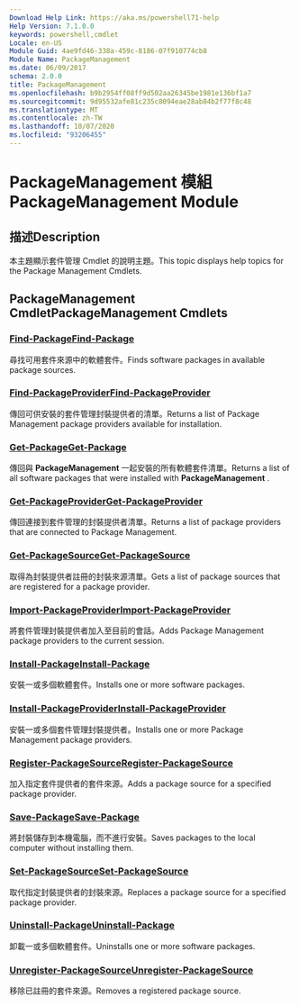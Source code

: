 ```yaml
---
Download Help Link: https://aka.ms/powershell71-help
Help Version: 7.1.0.0
keywords: powershell,cmdlet
Locale: en-US
Module Guid: 4ae9fd46-338a-459c-8186-07f910774cb8
Module Name: PackageManagement
ms.date: 06/09/2017
schema: 2.0.0
title: PackageManagement
ms.openlocfilehash: b9b2954ff08ff9d502aa26345be1981e136bf1a7
ms.sourcegitcommit: 9d95532afe81c235c8094eae28ab84b2f77f8c48
ms.translationtype: MT
ms.contentlocale: zh-TW
ms.lasthandoff: 10/07/2020
ms.locfileid: "93206455"
---
```

# <span data-ttu-id="07940-103">PackageManagement 模組</span><span class="sxs-lookup"><span data-stu-id="07940-103">PackageManagement Module</span></span>

## <span data-ttu-id="07940-104">描述</span><span class="sxs-lookup"><span data-stu-id="07940-104">Description</span></span>

<span data-ttu-id="07940-105">本主題顯示套件管理 Cmdlet 的說明主題。</span><span class="sxs-lookup"><span data-stu-id="07940-105">This topic displays help topics for the Package Management Cmdlets.</span></span>

## <span data-ttu-id="07940-106">PackageManagement Cmdlet</span><span class="sxs-lookup"><span data-stu-id="07940-106">PackageManagement Cmdlets</span></span>

### [<span data-ttu-id="07940-107">Find-Package</span><span class="sxs-lookup"><span data-stu-id="07940-107">Find-Package</span></span>](Find-Package.md)
<span data-ttu-id="07940-108">尋找可用套件來源中的軟體套件。</span><span class="sxs-lookup"><span data-stu-id="07940-108">Finds software packages in available package sources.</span></span>

### [<span data-ttu-id="07940-109">Find-PackageProvider</span><span class="sxs-lookup"><span data-stu-id="07940-109">Find-PackageProvider</span></span>](Find-PackageProvider.md)
<span data-ttu-id="07940-110">傳回可供安裝的套件管理封裝提供者的清單。</span><span class="sxs-lookup"><span data-stu-id="07940-110">Returns a list of Package Management package providers available for installation.</span></span>

### [<span data-ttu-id="07940-111">Get-Package</span><span class="sxs-lookup"><span data-stu-id="07940-111">Get-Package</span></span>](Get-Package.md)
<span data-ttu-id="07940-112">傳回與 **PackageManagement** 一起安裝的所有軟體套件清單。</span><span class="sxs-lookup"><span data-stu-id="07940-112">Returns a list of all software packages that were installed with **PackageManagement** .</span></span>

### [<span data-ttu-id="07940-113">Get-PackageProvider</span><span class="sxs-lookup"><span data-stu-id="07940-113">Get-PackageProvider</span></span>](Get-PackageProvider.md)
<span data-ttu-id="07940-114">傳回連接到套件管理的封裝提供者清單。</span><span class="sxs-lookup"><span data-stu-id="07940-114">Returns a list of package providers that are connected to Package Management.</span></span>

### [<span data-ttu-id="07940-115">Get-PackageSource</span><span class="sxs-lookup"><span data-stu-id="07940-115">Get-PackageSource</span></span>](Get-PackageSource.md)
<span data-ttu-id="07940-116">取得為封裝提供者註冊的封裝來源清單。</span><span class="sxs-lookup"><span data-stu-id="07940-116">Gets a list of package sources that are registered for a package provider.</span></span>

### [<span data-ttu-id="07940-117">Import-PackageProvider</span><span class="sxs-lookup"><span data-stu-id="07940-117">Import-PackageProvider</span></span>](Import-PackageProvider.md)
<span data-ttu-id="07940-118">將套件管理封裝提供者加入至目前的會話。</span><span class="sxs-lookup"><span data-stu-id="07940-118">Adds Package Management package providers to the current session.</span></span>

### [<span data-ttu-id="07940-119">Install-Package</span><span class="sxs-lookup"><span data-stu-id="07940-119">Install-Package</span></span>](Install-Package.md)
<span data-ttu-id="07940-120">安裝一或多個軟體套件。</span><span class="sxs-lookup"><span data-stu-id="07940-120">Installs one or more software packages.</span></span>

### [<span data-ttu-id="07940-121">Install-PackageProvider</span><span class="sxs-lookup"><span data-stu-id="07940-121">Install-PackageProvider</span></span>](Install-PackageProvider.md)
<span data-ttu-id="07940-122">安裝一或多個套件管理封裝提供者。</span><span class="sxs-lookup"><span data-stu-id="07940-122">Installs one or more Package Management package providers.</span></span>

### [<span data-ttu-id="07940-123">Register-PackageSource</span><span class="sxs-lookup"><span data-stu-id="07940-123">Register-PackageSource</span></span>](Register-PackageSource.md)
<span data-ttu-id="07940-124">加入指定套件提供者的套件來源。</span><span class="sxs-lookup"><span data-stu-id="07940-124">Adds a package source for a specified package provider.</span></span>

### [<span data-ttu-id="07940-125">Save-Package</span><span class="sxs-lookup"><span data-stu-id="07940-125">Save-Package</span></span>](Save-Package.md)
<span data-ttu-id="07940-126">將封裝儲存到本機電腦，而不進行安裝。</span><span class="sxs-lookup"><span data-stu-id="07940-126">Saves packages to the local computer without installing them.</span></span>

### [<span data-ttu-id="07940-127">Set-PackageSource</span><span class="sxs-lookup"><span data-stu-id="07940-127">Set-PackageSource</span></span>](Set-PackageSource.md)
<span data-ttu-id="07940-128">取代指定封裝提供者的封裝來源。</span><span class="sxs-lookup"><span data-stu-id="07940-128">Replaces a package source for a specified package provider.</span></span>

### [<span data-ttu-id="07940-129">Uninstall-Package</span><span class="sxs-lookup"><span data-stu-id="07940-129">Uninstall-Package</span></span>](Uninstall-Package.md)
<span data-ttu-id="07940-130">卸載一或多個軟體套件。</span><span class="sxs-lookup"><span data-stu-id="07940-130">Uninstalls one or more software packages.</span></span>

### [<span data-ttu-id="07940-131">Unregister-PackageSource</span><span class="sxs-lookup"><span data-stu-id="07940-131">Unregister-PackageSource</span></span>](Unregister-PackageSource.md)
<span data-ttu-id="07940-132">移除已註冊的套件來源。</span><span class="sxs-lookup"><span data-stu-id="07940-132">Removes a registered package source.</span></span>

